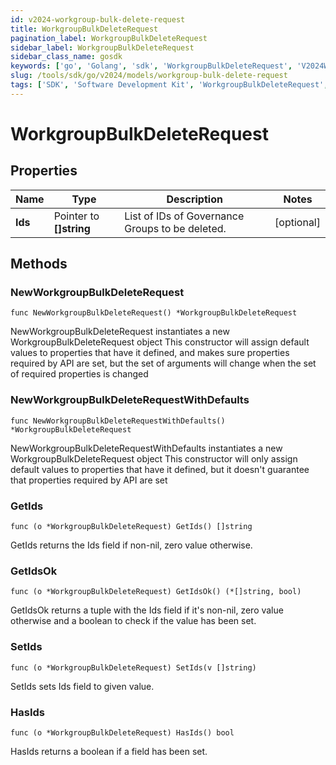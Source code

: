 ```yaml
---
id: v2024-workgroup-bulk-delete-request
title: WorkgroupBulkDeleteRequest
pagination_label: WorkgroupBulkDeleteRequest
sidebar_label: WorkgroupBulkDeleteRequest
sidebar_class_name: gosdk
keywords: ['go', 'Golang', 'sdk', 'WorkgroupBulkDeleteRequest', 'V2024WorkgroupBulkDeleteRequest'] 
slug: /tools/sdk/go/v2024/models/workgroup-bulk-delete-request
tags: ['SDK', 'Software Development Kit', 'WorkgroupBulkDeleteRequest', 'V2024WorkgroupBulkDeleteRequest']
---
```


# WorkgroupBulkDeleteRequest

## Properties

Name | Type | Description | Notes
------------ | ------------- | ------------- | -------------
**Ids** | Pointer to **[]string** | List of IDs of Governance Groups to be deleted. | [optional] 

## Methods

### NewWorkgroupBulkDeleteRequest

`func NewWorkgroupBulkDeleteRequest() *WorkgroupBulkDeleteRequest`

NewWorkgroupBulkDeleteRequest instantiates a new WorkgroupBulkDeleteRequest object
This constructor will assign default values to properties that have it defined,
and makes sure properties required by API are set, but the set of arguments
will change when the set of required properties is changed

### NewWorkgroupBulkDeleteRequestWithDefaults

`func NewWorkgroupBulkDeleteRequestWithDefaults() *WorkgroupBulkDeleteRequest`

NewWorkgroupBulkDeleteRequestWithDefaults instantiates a new WorkgroupBulkDeleteRequest object
This constructor will only assign default values to properties that have it defined,
but it doesn't guarantee that properties required by API are set

### GetIds

`func (o *WorkgroupBulkDeleteRequest) GetIds() []string`

GetIds returns the Ids field if non-nil, zero value otherwise.

### GetIdsOk

`func (o *WorkgroupBulkDeleteRequest) GetIdsOk() (*[]string, bool)`

GetIdsOk returns a tuple with the Ids field if it's non-nil, zero value otherwise
and a boolean to check if the value has been set.

### SetIds

`func (o *WorkgroupBulkDeleteRequest) SetIds(v []string)`

SetIds sets Ids field to given value.

### HasIds

`func (o *WorkgroupBulkDeleteRequest) HasIds() bool`

HasIds returns a boolean if a field has been set.


